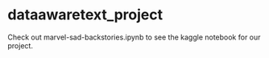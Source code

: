 # dataawaretext_project
Check out marvel-sad-backstories.ipynb to see the kaggle notebook for our project.
